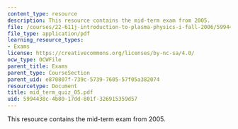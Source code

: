 ```yaml
---
content_type: resource
description: This resource contains the mid-term exam from 2005.
file: /courses/22-611j-introduction-to-plasma-physics-i-fall-2006/5994438c4b8017dd801f326915359d57_mid_term_quiz_05.pdf
file_type: application/pdf
learning_resource_types:
- Exams
license: https://creativecommons.org/licenses/by-nc-sa/4.0/
ocw_type: OCWFile
parent_title: Exams
parent_type: CourseSection
parent_uid: e870807f-739c-5739-7605-57f05a382074
resourcetype: Document
title: mid_term_quiz_05.pdf
uid: 5994438c-4b80-17dd-801f-326915359d57
---
```

This resource contains the mid-term exam from 2005.